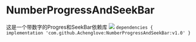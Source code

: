 # NumberProgressAndSeekBar
这是一个带数字的Progres和SeekBar依赖库
[![](https://jitpack.io/v/Achenglove/NumberProgressAndSeekBar.svg)](https://jitpack.io/#Achenglove/NumberProgressAndSeekBar)
``
dependencies {
	        implementation 'com.github.Achenglove:NumberProgressAndSeekBar:v1.0'
	}
``
